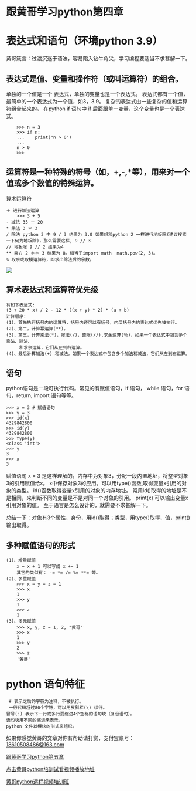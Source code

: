 # 跟黄哥学习python第四章

# 表达式和语句（环境python 3.9）

黄哥箴言：过渡沉迷于语法，容易陷入钻牛角尖，学习编程要适当不求甚解一下。



## 表达式是值、变量和操作符（或叫运算符）的组合。

   单独的一个值是一个 表达式，单独的变量也是一个表达式。
   表达式都有一个值，最简单的一个表达式为一个值，如3，3.9。
   复杂的表达式由一些复杂的值和运算符组合起来的。
   在python  if 语句中 if 后面跟单一变量，这个变量也是一个表达式。    

		>>> n = 3
		>>> if n:
		...    print("n > 0")
		...
		n > 0
		>>>


## 运算符是一种特殊的符号（如，+,-,*等），用来对一个值或多个数值的特殊运算。

算术运算符    

	＋ 进行加法运算    
		>>> 3 + 5
	- 减法 35 － 20     
	* 乘法 3 ＊ 3     
	/ 除法 python 3 中 9 / 3 结果为 3.0 如果想和python 2 一样进行地板除(建议搜索一下何为地板除)，那么需要这样, 9 // 3    
	// 地板除 9 // 2 结果为4    
	** 乘方 2 ＊＊ 3 结果为 8。相当于import math  math.pow(2, 3)。   
	% 取余或取模运算符，即求出除法后的余数。

![](https://github.com/pythonpeixun/article/tree/master/python/operator.png)   

## 算术表达式和运算符优先级  

	有如下表达式:
	(3 + 20 * x) / 2 - 12 * ((x + y) * 2) * (a + b)   
	计算顺序:   
	(1)、首先执行括号内的运算符，括号内还可以有括号，内层括号内的表达式优先被执行。   
	(2)、第二，计算幂运算(**)。   
	(3)、第三，计算乘法(*)，除法(/)，整除(//),求余运算(％)，如果一个表达式中包含多个乘法、除法、
	     和求余运算，它们从左到右运算。    
	(4)、最后计算加法(+) 和减法。如果一个表达式中包含多个加法和减法，它们从左到右运算。    


## 语句   
   python语句是一段可执行代码。常见的有赋值语句，if 语句， while 语句，for 语句，return, import 语句等等。

	>>> x = 3 # 赋值语句
	>>> y = 3
	>>> id(x)
	4329842800
	>>> id(y)
	4329842800
	>>> type(y)
	<class 'int'>
	>>> y
	3
	>>> x
	3

赋值语句 x = 3 是这样理解的，内存中为对象3，分配一段内置地址，将整型对象3的引用赋值给x。
x中保存对象3的应用。可以用type()函数,取得变量x引用的对象的类型。
id()函数取得变量x引用的对象的内存地址。
常用id()取得的地址是不是相同，来判断不同的变量是不是对同一个对象的引用。
print(x) 可以输出变量x引用对象的值。
至于语言是怎么设计的，就需要不求甚解一下。    

总结一下：对象有3个属性，身份，用id()取得；类型，用type()取得，值，print()输出取得。

## 多种赋值语句的形式

	(1)、增量赋值
		x = x + 1 可以写成 x += 1
		其它的类似有： -= *= /= %= **= 等。
	(2)、多重赋值
		>>> x = y = z = 1
		>>> x
		1
		>>> y
		1
		>>> z
		1
	(3)、多元赋值
		>>> x, y, z = 1, 2, "黄哥"
		>>> x
		1
		>>> y
		2
		>>> z
		'黄哥'


# python 语句特征    

	 # 表示之后的字符为注释，不被执行。  
	 一行代码超过80个字符，可以用反斜杠(\) 续行。  
	冒号(:) 表示下一行或多行要缩进4个空格的语句块（复合语句）。  
	语句块用不同的缩进来表示。  
	python 文件以模块的形式来组织。  








如果你感觉黄哥的文章对你有帮助请打赏，支付宝账号：18610508486@163.com

[跟黄哥学习python第五章](learn_python_follow_brother_huang_5.md)


[点击黄哥python培训试看视频播放地址](https://github.com/pythonpeixun/article/blob/master/python_shiping.md)

[黄哥python远程视频培训班](https://github.com/pythonpeixun/article/blob/master/index.md)  


​    